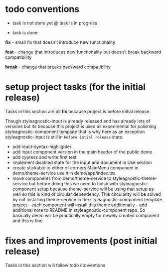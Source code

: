 # todo conventions
- task is not done yet
@ task is in progress
+ task is done

__fix__ - small fix that doesn't introduce new functionality

__feat__ - change that introduces new functionality but doesn't break
           backward compatibility

__break__ - change that breaks backward compatibility

# setup project tasks (for the initial release)
Tasks in this section are all __fix__ because project is before initial release.

Though styleagnostic-input is already released and has already lots of
versions but its because this project is used as experimental for polishing
styleagnostic-component template that is why here as an exception
styleagnostic-input is still in `before intial release` state.

- add react-syntax-highlighter
- add input component version in the main header of the public demo
- add cypress and write first test
- implement disabled state for the input and document in Use section
- create stickable to either of corners MainMenu component in demo/theme-service
  use it in demo/app/index.tsx
- move components from demo/theme-service to styleagnostic-theme-service
  but before doing this we need to finish with styleagnostic-component
  setup because theme-service will be using that setup as well so this is
  kind of circular dependency. This circularity will be solved by not
  installing theme-service in the styleagnostic-component template
  project - each component will install this theme additionally - add
  additional note to README in styleagnostic-component repo.
  So basically demo will be practically empty for newely created component
  and this is fine.

# fixes and improvements (post initial release)
Tasks in this section will follow todo conventions.
